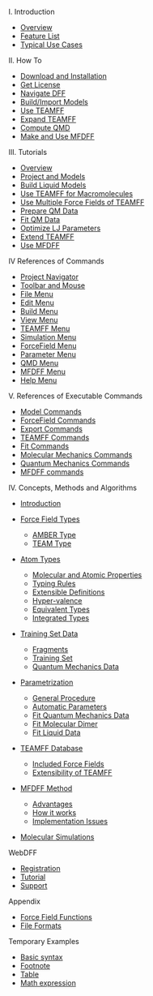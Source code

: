 I. Introduction
- [Overview](./index.md) 
- [Feature List](./features.md)
- [Typical Use Cases](./usecases.md)

II. How To
- [Download and Installation](./HowTo/Install.md)
- [Get License](./HowTo/License.md)
- [Navigate DFF](./HowTo/Navigate.md)
- [Build/Import Models](./HowTo/BuildModel.md)
- [Use TEAMFF](./HowTo/UseTEAMFF.md) 
- [Expand TEAMFF](./HowTo/ExpandTEAMFF.md)
- [Compute QMD](./HowTo/CompQMD.md)
- [Make and Use MFDFF](.HowTo/MFDFF.md)
 
III. Tutorials
- [Overview](./Tutorials/Overview.md)  
- [Project and Models](./Tutorials/Project/lecture.md)
- [Build Liquid Models](./Tutorials/Liquid/lecture.md)	
- [Use TEAMFF for Macromolecules](./Tutorials/Macromol/lecture.md)
- [Use Multiple Force Fields of TEAMFF](./Tutorials/Mixff/lecture.md)	
- [Prepare QM Data](./Tutorials/PreQMD/lecture.md)	
- [Fit QM Data](./Tutorials/FitQMD/lecture.md)	
- [Optimize LJ Parameters](./Tutorials/OptLJ/lecture.md)	
- [Extend TEAMFF](./Tutorials/ExtTEAM/lecture.md)	
- [Use MFDFF](./Tutorials/UseMFDFF/lecture.md)	

IV References of Commands
  - [Project Navigator](./WinCommands/Project/ProjectNav.md)
  - [Toolbar and Mouse](./WinCommands/Toolbar/Toolbar.md)
  - [File Menu](./WinCommands/File/File.md)
  - [Edit Menu](./WinCommands/Edit/Edit.md)
  - [Build Menu](./WinCommands/Build/Build.md)
  - [View Menu](./WinCommands/View/View.md)
  - [TEAMFF Menu](./WinCommands/TEAMFF/TEAMFF.md)
  - [Simulation Menu](./WinCommands/Simulation/Simulation.md)
  - [ForceField Menu](./WinCommands/ForceField/Forcefield.md)
  - [Parameter Menu](./WinCommands/Parameter/Parameter.md)
  - [QMD Menu](./WinCommands/QMD/QMD.md)
  - [MFDFF Menu](./WinCommands/MFDFF/MFDFF.md)
  - [Help Menu](./WinCommands/Help/Help.md)

V. References of Executable Commands
  - [Model Commands](./ExeCommands/Model.md)
  - [ForceField Commands](./ExeCommands/ForceField.md)
  - [Export Commands](./ExeCommands/Export.md)
  - [TEAMFF Commands](./ExeCommands/REAMFF.md)
  - [Fit Commands](./ExeCommands/Fit.md)
  - [Molecular Mechanics Commands](./ExeCommands/MM.md)
  - [Quantum Mechanics Commands](./ExeCommands/QM.md)
  - [MFDFF commands](./ExeCommands/MFDFF.md)

IV. Concepts, Methods and Algorithms
  - [Introduction](./topics/introduction.md) 
  - [Force Field Types](./topics/forcefield-types.md)
    - [AMBER Type](./topics/forcefield-types.md#amber-force-field-type) 
    - [TEAM Type](./topics/forcefield-types.md#team-force-field-type) 
  - [Atom Types](./topics/atom-types.md)
    - [Molecular and Atomic Properties](./topics/atom-types-properties.md) 
    - [Typing Rules](./topics/atom-types-typingrules.md) 
    - [Extensible Definitions](./topics/atom-types-extensible.md)
    - [Hyper-valence](./topics/atom-types-hypervalence.md)
    - [Equivalent Types](./topics/atom-types-equivalence.md)
    - [Integrated Types](./topics/atom-types-integrated.md)
  - [Training Set Data](./topics/TrainingDatafragments.md)
    - [Fragments](./topics/fragments.md)
    - [Training Set](./topics/parametrization-trainingset.md)
    - [Quantum Mechanics Data ](./topics/parametrization-qmd.md)

  - [Parametrization](./topics/parametrization.md)
    - [General Procedure](./topics/parametrization-general.md)
    - [Automatic Parameters](./topics/parametrization-autoPar.md)
    - [Fit Quantum Mechanics Data ](./topics/parametrization-fitqmd.md)
    - [Fit Molecular Dimer](./topics/parametrization-fitdimer.md)
    - [Fit Liquid Data](./topics/parametrization-fitliquid.md)

  - [TEAMFF Database](./topics/teamff-database.md)
    - [Included Force Fields](./topics/teamff-forcefields.md)
    - [Extensibility of TEAMFF](./topics/teamff-extensibility.md)

  - [MFDFF Method](./topics/MFDFF.md)
    - [Advantages](./topics/mfdff-advantages.md)
    - [How it works](./topics/mfdff-how.md)
    - [Implementation Issues](./topics/mfdff-issues.md)
  
  - [Molecular Simulations](./topics/molecular-simulations.md)
  


WebDFF
  - [Registration](./online/registration.md)
  - [Tutorial](./online/tutorial.md)
  - [Support](./online/support.md)

Appendix
  - [Force Field Functions](./appendix/functions.md)
  - [File Formats](./exe-commands/firl-formats.md)

Temporary Examples
  - [Basic syntax](./ch00/01-basic-syntax.md)
  - [Footnote](./ch00/02-footnote.md)
  - [Table](./ch00/03-table.md)
  - [Math expression](./ch00/04-math-expression.md)
